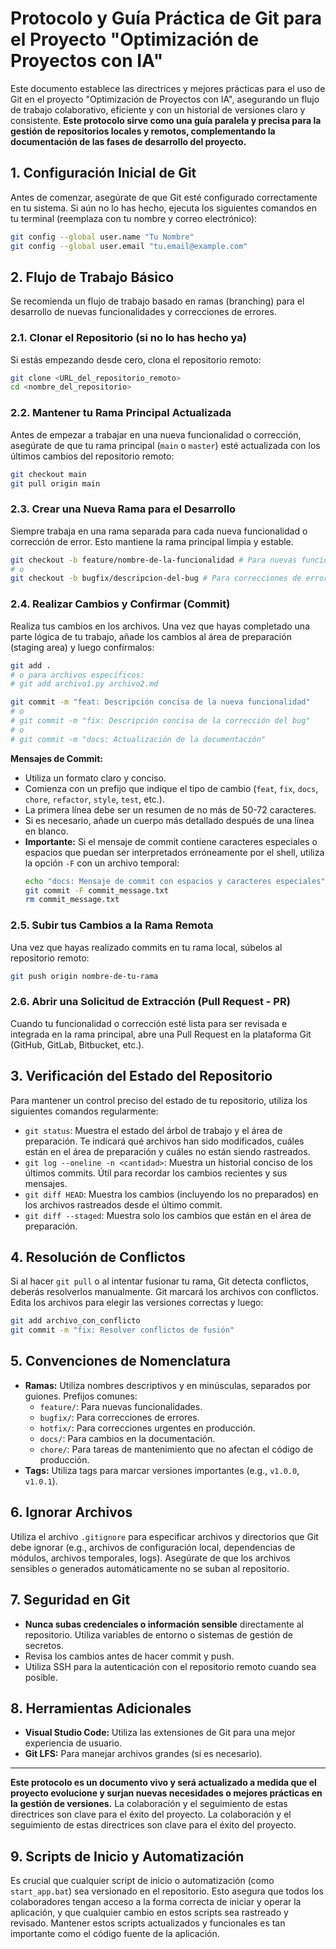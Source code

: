 # Protocolo y Guía Práctica de Git para el Proyecto "Optimización de Proyectos con IA"

Este documento establece las directrices y mejores prácticas para el uso de Git en el proyecto "Optimización de Proyectos con IA", asegurando un flujo de trabajo colaborativo, eficiente y con un historial de versiones claro y consistente. **Este protocolo sirve como una guía paralela y precisa para la gestión de repositorios locales y remotos, complementando la documentación de las fases de desarrollo del proyecto.**

## 1. Configuración Inicial de Git

Antes de comenzar, asegúrate de que Git esté configurado correctamente en tu sistema. Si aún no lo has hecho, ejecuta los siguientes comandos en tu terminal (reemplaza con tu nombre y correo electrónico):

```bash
git config --global user.name "Tu Nombre"
git config --global user.email "tu.email@example.com"
```

## 2. Flujo de Trabajo Básico

Se recomienda un flujo de trabajo basado en ramas (branching) para el desarrollo de nuevas funcionalidades y correcciones de errores.

### 2.1. Clonar el Repositorio (si no lo has hecho ya)

Si estás empezando desde cero, clona el repositorio remoto:

```bash
git clone <URL_del_repositorio_remoto>
cd <nombre_del_repositorio>
```

### 2.2. Mantener tu Rama Principal Actualizada

Antes de empezar a trabajar en una nueva funcionalidad o corrección, asegúrate de que tu rama principal (`main` o `master`) esté actualizada con los últimos cambios del repositorio remoto:

```bash
git checkout main
git pull origin main
```

### 2.3. Crear una Nueva Rama para el Desarrollo

Siempre trabaja en una rama separada para cada nueva funcionalidad o corrección de error. Esto mantiene la rama principal limpia y estable.

```bash
git checkout -b feature/nombre-de-la-funcionalidad # Para nuevas funcionalidades
# o
git checkout -b bugfix/descripcion-del-bug # Para correcciones de errores
```

### 2.4. Realizar Cambios y Confirmar (Commit)

Realiza tus cambios en los archivos. Una vez que hayas completado una parte lógica de tu trabajo, añade los cambios al área de preparación (staging area) y luego confírmalos:

```bash
git add .
# o para archivos específicos:
# git add archivo1.py archivo2.md

git commit -m "feat: Descripción concisa de la nueva funcionalidad"
# o
# git commit -m "fix: Descripción concisa de la corrección del bug"
# o
# git commit -m "docs: Actualización de la documentación"
```

**Mensajes de Commit:**
*   Utiliza un formato claro y conciso.
*   Comienza con un prefijo que indique el tipo de cambio (`feat`, `fix`, `docs`, `chore`, `refactor`, `style`, `test`, etc.).
*   La primera línea debe ser un resumen de no más de 50-72 caracteres.
*   Si es necesario, añade un cuerpo más detallado después de una línea en blanco.
*   **Importante:** Si el mensaje de commit contiene caracteres especiales o espacios que puedan ser interpretados erróneamente por el shell, utiliza la opción `-F` con un archivo temporal:
    ```bash
    echo "docs: Mensaje de commit con espacios y caracteres especiales" > commit_message.txt
    git commit -F commit_message.txt
    rm commit_message.txt
    ```

### 2.5. Subir tus Cambios a la Rama Remota

Una vez que hayas realizado commits en tu rama local, súbelos al repositorio remoto:

```bash
git push origin nombre-de-tu-rama
```

### 2.6. Abrir una Solicitud de Extracción (Pull Request - PR)

Cuando tu funcionalidad o corrección esté lista para ser revisada e integrada en la rama principal, abre una Pull Request en la plataforma Git (GitHub, GitLab, Bitbucket, etc.).

## 3. Verificación del Estado del Repositorio

Para mantener un control preciso del estado de tu repositorio, utiliza los siguientes comandos regularmente:

*   `git status`: Muestra el estado del árbol de trabajo y el área de preparación. Te indicará qué archivos han sido modificados, cuáles están en el área de preparación y cuáles no están siendo rastreados.
*   `git log --oneline -n <cantidad>`: Muestra un historial conciso de los últimos commits. Útil para recordar los cambios recientes y sus mensajes.
*   `git diff HEAD`: Muestra los cambios (incluyendo los no preparados) en los archivos rastreados desde el último commit.
*   `git diff --staged`: Muestra solo los cambios que están en el área de preparación.

## 4. Resolución de Conflictos

Si al hacer `git pull` o al intentar fusionar tu rama, Git detecta conflictos, deberás resolverlos manualmente. Git marcará los archivos con conflictos. Edita los archivos para elegir las versiones correctas y luego:

```bash
git add archivo_con_conflicto
git commit -m "fix: Resolver conflictos de fusión"
```

## 5. Convenciones de Nomenclatura

*   **Ramas:** Utiliza nombres descriptivos y en minúsculas, separados por guiones. Prefijos comunes:
    *   `feature/`: Para nuevas funcionalidades.
    *   `bugfix/`: Para correcciones de errores.
    *   `hotfix/`: Para correcciones urgentes en producción.
    *   `docs/`: Para cambios en la documentación.
    *   `chore/`: Para tareas de mantenimiento que no afectan el código de producción.
*   **Tags:** Utiliza tags para marcar versiones importantes (e.g., `v1.0.0`, `v1.0.1`).

## 6. Ignorar Archivos

Utiliza el archivo `.gitignore` para especificar archivos y directorios que Git debe ignorar (e.g., archivos de configuración local, dependencias de módulos, archivos temporales, logs). Asegúrate de que los archivos sensibles o generados automáticamente no se suban al repositorio.

## 7. Seguridad en Git

*   **Nunca subas credenciales o información sensible** directamente al repositorio. Utiliza variables de entorno o sistemas de gestión de secretos.
*   Revisa los cambios antes de hacer commit y push.
*   Utiliza SSH para la autenticación con el repositorio remoto cuando sea posible.

## 8. Herramientas Adicionales

*   **Visual Studio Code:** Utiliza las extensiones de Git para una mejor experiencia de usuario.
*   **Git LFS:** Para manejar archivos grandes (si es necesario).

---

**Este protocolo es un documento vivo y será actualizado a medida que el proyecto evolucione y surjan nuevas necesidades o mejores prácticas en la gestión de versiones.** La colaboración y el seguimiento de estas directrices son clave para el éxito del proyecto. La colaboración y el seguimiento de estas directrices son clave para el éxito del proyecto.

## 9. Scripts de Inicio y Automatización

Es crucial que cualquier script de inicio o automatización (como `start_app.bat`) sea versionado en el repositorio. Esto asegura que todos los colaboradores tengan acceso a la forma correcta de iniciar y operar la aplicación, y que cualquier cambio en estos scripts sea rastreado y revisado. Mantener estos scripts actualizados y funcionales es tan importante como el código fuente de la aplicación.